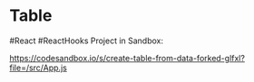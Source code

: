 # Table
#React
#ReactHooks
Project in Sandbox:

https://codesandbox.io/s/create-table-from-data-forked-glfxl?file=/src/App.js
